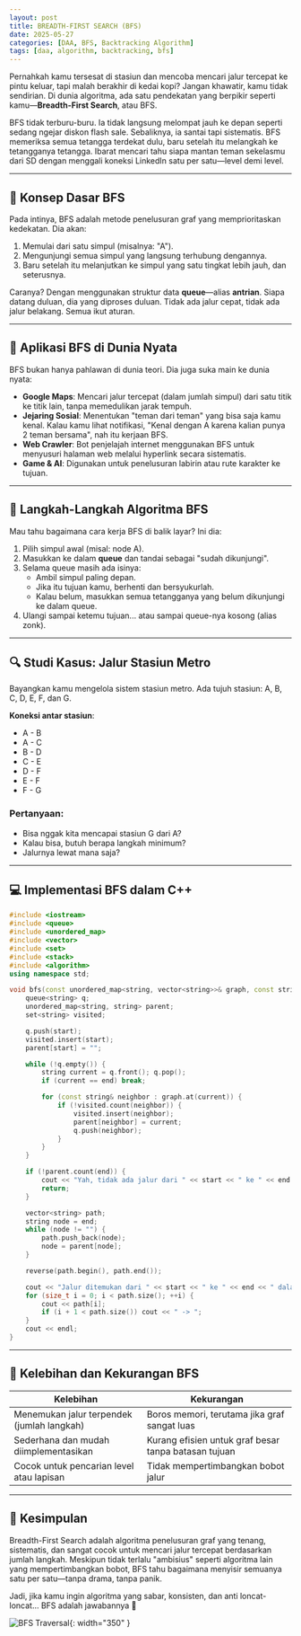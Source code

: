 ```yaml
---
layout: post
title: BREADTH-FIRST SEARCH (BFS)
date: 2025-05-27
categories: [DAA, BFS, Backtracking Algorithm]
tags: [daa, algorithm, backtracking, bfs]
---
```


Pernahkah kamu tersesat di stasiun dan mencoba mencari jalur tercepat ke pintu keluar, tapi malah berakhir di kedai kopi? Jangan khawatir, kamu tidak sendirian. Di dunia algoritma, ada satu pendekatan yang berpikir seperti kamu—**Breadth-First Search**, atau BFS.

BFS tidak terburu-buru. Ia tidak langsung melompat jauh ke depan seperti sedang ngejar diskon flash sale. Sebaliknya, ia santai tapi sistematis. BFS memeriksa semua tetangga terdekat dulu, baru setelah itu melangkah ke tetangganya tetangga. Ibarat mencari tahu siapa mantan teman sekelasmu dari SD dengan menggali koneksi LinkedIn satu per satu—level demi level.

---

## 🧠 Konsep Dasar BFS

Pada intinya, BFS adalah metode penelusuran graf yang memprioritaskan kedekatan. Dia akan:

1. Memulai dari satu simpul (misalnya: "A").
2. Mengunjungi semua simpul yang langsung terhubung dengannya.
3. Baru setelah itu melanjutkan ke simpul yang satu tingkat lebih jauh, dan seterusnya.

Caranya? Dengan menggunakan struktur data **queue**—alias **antrian**. Siapa datang duluan, dia yang diproses duluan. Tidak ada jalur cepat, tidak ada jalur belakang. Semua ikut aturan.

---

## 🎯 Aplikasi BFS di Dunia Nyata

BFS bukan hanya pahlawan di dunia teori. Dia juga suka main ke dunia nyata:

- **Google Maps**: Mencari jalur tercepat (dalam jumlah simpul) dari satu titik ke titik lain, tanpa memedulikan jarak tempuh.
- **Jejaring Sosial**: Menentukan "teman dari teman" yang bisa saja kamu kenal. Kalau kamu lihat notifikasi, "Kenal dengan A karena kalian punya 2 teman bersama", nah itu kerjaan BFS.
- **Web Crawler**: Bot penjelajah internet menggunakan BFS untuk menyusuri halaman web melalui hyperlink secara sistematis.
- **Game & AI**: Digunakan untuk penelusuran labirin atau rute karakter ke tujuan.

---

## 📝 Langkah-Langkah Algoritma BFS

Mau tahu bagaimana cara kerja BFS di balik layar? Ini dia:

1. Pilih simpul awal (misal: node A).
2. Masukkan ke dalam **queue** dan tandai sebagai "sudah dikunjungi".
3. Selama queue masih ada isinya:
   - Ambil simpul paling depan.
   - Jika itu tujuan kamu, berhenti dan bersyukurlah.
   - Kalau belum, masukkan semua tetangganya yang belum dikunjungi ke dalam queue.
4. Ulangi sampai ketemu tujuan... atau sampai queue-nya kosong (alias zonk).

---

## 🔍 Studi Kasus: Jalur Stasiun Metro

Bayangkan kamu mengelola sistem stasiun metro. Ada tujuh stasiun: A, B, C, D, E, F, dan G.

**Koneksi antar stasiun**:

- A - B  
- A - C  
- B - D  
- C - E  
- D - F  
- E - F  
- F - G

### Pertanyaan:

- Bisa nggak kita mencapai stasiun G dari A?
- Kalau bisa, butuh berapa langkah minimum?
- Jalurnya lewat mana saja?

---

## 💻 Implementasi BFS dalam C++

```cpp
#include <iostream>
#include <queue>
#include <unordered_map>
#include <vector>
#include <set>
#include <stack>
#include <algorithm>
using namespace std;

void bfs(const unordered_map<string, vector<string>>& graph, const string& start, const string& end) {
    queue<string> q;
    unordered_map<string, string> parent;
    set<string> visited;

    q.push(start);
    visited.insert(start);
    parent[start] = "";

    while (!q.empty()) {
        string current = q.front(); q.pop();
        if (current == end) break;

        for (const string& neighbor : graph.at(current)) {
            if (!visited.count(neighbor)) {
                visited.insert(neighbor);
                parent[neighbor] = current;
                q.push(neighbor);
            }
        }
    }

    if (!parent.count(end)) {
        cout << "Yah, tidak ada jalur dari " << start << " ke " << end << ".\n";
        return;
    }

    vector<string> path;
    string node = end;
    while (node != "") {
        path.push_back(node);
        node = parent[node];
    }

    reverse(path.begin(), path.end());

    cout << "Jalur ditemukan dari " << start << " ke " << end << " dalam " << path.size() - 1 << " langkah:\n";
    for (size_t i = 0; i < path.size(); ++i) {
        cout << path[i];
        if (i + 1 < path.size()) cout << " -> ";
    }
    cout << endl;
}
```

---

## 🤔 Kelebihan dan Kekurangan BFS

| Kelebihan | Kekurangan |
|----------|-------------|
| Menemukan jalur terpendek (jumlah langkah) | Boros memori, terutama jika graf sangat luas |
| Sederhana dan mudah diimplementasikan | Kurang efisien untuk graf besar tanpa batasan tujuan |
| Cocok untuk pencarian level atau lapisan | Tidak mempertimbangkan bobot jalur |

---

## 🏁 Kesimpulan

Breadth-First Search adalah algoritma penelusuran graf yang tenang, sistematis, dan sangat cocok untuk mencari jalur tercepat berdasarkan jumlah langkah. Meskipun tidak terlalu "ambisius" seperti algoritma lain yang mempertimbangkan bobot, BFS tahu bagaimana menyisir semuanya satu per satu—tanpa drama, tanpa panik.

Jadi, jika kamu ingin algoritma yang sabar, konsisten, dan anti loncat-loncat... BFS adalah jawabannya 🧃

![BFS Traversal](https://encrypted-tbn0.gstatic.com/images?q=tbn:ANd9GcTttgR1killt0xv2UYUV1Gkc9eU4_eSviJYmA&s){: width="350" }
